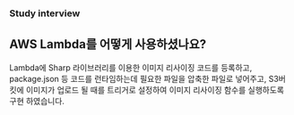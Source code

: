 ### Study interview

## AWS Lambda를 어떻게 사용하셨나요?
Lambda에 Sharp 라이브러리를 이용한 이미지 리사이징 코드를 등록하고, 
package.json 등 코드를 런타임하는데 필요한 파일을 압축한 파일로 넣어주고, S3버킷에 이미지가 업로드 될 때를 트리거로 설정하여 이미지 리사이징 함수를 실행하도록 구현 하였습니다.
